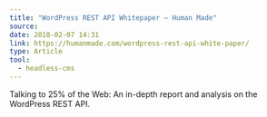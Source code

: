 ```yaml
---
title: "WordPress REST API Whitepaper — Human Made"
source:
date: 2018-02-07 14:31
link: https://humanmade.com/wordpress-rest-api-white-paper/
type: Article
tool:
  - headless-cms
---
```


Talking to 25% of the Web: An in-depth report and analysis on the WordPress REST API.
